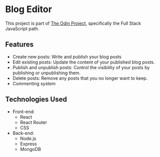 # Blog Editor
This project is part of [The Odin Project](https://www.theodinproject.com/), specifically the Full Stack JavaScript path.
## Features

- Create new posts: Write and publish your blog posts
- Edit existing posts: Update the content of your published blog posts.
- Publish and unpublish posts: Control the visibility of your posts by publishing or unpublishing them.
- Delete posts: Remove any posts that you no longer want to keep.
- Commenting system

## Technologies Used

- Front-end:
  - React
  - React Router
  - CSS
- Back-end:
  - Node.js
  - Express
  - MongoDB

